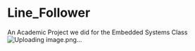 # Line_Follower
An Academic Project we did for the Embedded Systems Class
![Uploading image.png…]()
